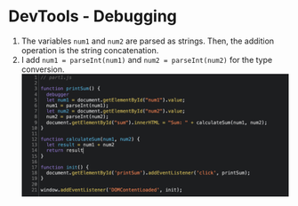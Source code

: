 # DevTools - Debugging

1. The variables `num1` and `num2` are parsed as strings. Then, the addition operation is the string concatenation. 
2. I add `num1 = parseInt(num1)` and `num2 = parseInt(num2)` for the type conversion. 
![fix](fix.png)